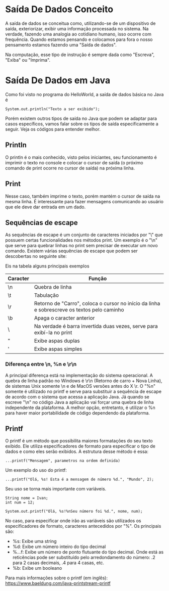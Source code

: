 # Saída De Dados Conceito

A saída de dados se conceitua como, utilizando-se de um dispositivo de saída, exteriorizar, exibir uma informação processada no sistema. Na verdade, fazendo uma analogia ao cotidiano humano, isso ocorre com frequência. Quando estamos pensando e colocamos para fora o nosso pensamento estamos fazendo uma "Saída de dados".

Na computação, esse tipo de instrução é sempre dada como "Escreva", "Exiba" ou "Imprima".

# Saída De Dados em Java

Como foi visto no programa do HelloWorld, a saída de dados básica no Java é 

`System.out.println("Texto a ser exibido");`

Porém existem outros tipos de saída no Java que podem se adaptar para casos específicos, vamos falar sobre os tipos de saída especificamente a seguir. Veja os códigos para entender melhor.

## Println

O println é o mais conhecido, visto pelos iniciantes, seu funcionamento é imprimir o texto no console e colocar o cursor de saída (o próximo comando de print ocorre no cursor de saída) na próxima linha. 

## Print

Nesse caso, também imprime o texto, porém mantém o cursor de saída na mesma linha. É interessante para fazer mensagens comunicando ao usuário que ele deve dar entrada em um dado.

## Sequências de escape

As sequências de escape é um conjunto de caracteres iniciados por "\\" que possuem certas funcionalidades nos métodos print. Um exemplo é o "\n" que serve para quebrar linhas no print sem precisar de executar um novo comando. Existem várias sequências de escape que podem ser descobertas no seguinte site: 

Eis na tabela alguns principais exemplos

Caracter | Função
--- | ---
\n | Quebra de linha
\t | Tabulação
\r | Retorno de "Carro", coloca o cursor no início da linha e sobrescreve os textos pelo caminho
\b | Apaga o caracter anterior
\\ | Na verdade é barra invertida duas vezes, serve para exibí-la no print
\" | Exibe aspas duplas
\' | Exibe aspas simples

### Diferença entre \n, %n e \r\n

A principal diferença está na implementação do sistema operacional. A quebra de linha padrão no Windows é \r\n (Retorno de carro + Nova Linha), de sistemas Unix somente \n e de MacOS versões antes do X \r. O "%n" somente é utilizado no printf e serve para substituir a sequência de escape de acordo com o sistema que acessa a aplicação Java. Já quando se escreve "\n" no código Java a aplicação vai forçar uma quebra de linha independente da plataforma. A melhor opção, entretanto, é utilizar o %n para haver maior portabilidade de código dependendo da plataforma. 

## Printf

O printf é um método que possibilita maiores formatações do seu texto exibido. Ele utiliza especificadores de formato para especificar o tipo de dados e como eles serão exibidos. A estrutura desse método é essa:

`...printf("Mensagem", parametros na ordem definida)`

Um exemplo do uso do printf:

`...printf("Olá, %s! Esta é a mensagem de número %d.", "Mundo", 2);`

Seu uso se torna mais importante com variáveis.

```
String nome = Ivan;
int num = 12;

System.out.printf("Olá, %s!%nSeu número foi %d.", nome, num);
```

No caso, para especificar onde irão as variáveis são utilizados os especificadores de formato, caracteres antecedidos por "%". Os principais são:

* %s: Exibe uma string
* %d: Exibe um número inteiro do tipo decimal
* %...f: Exibe um número de ponto flutuante do tipo decimal. Onde está as reticências pode ser substituído pelo arredondamento do número: .2 para 2 casas decimais, .4 para 4 casas, etc.
* %b: Exibe um booleano

Para mais informações sobre o printf (em inglês): https://www.baeldung.com/java-printstream-printf
